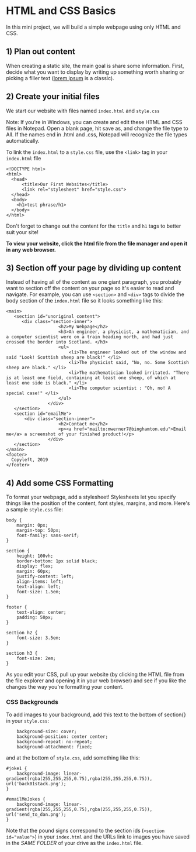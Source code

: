 # HTML and CSS Basics

In this mini project, we will build a simple webpage using only HTML and CSS.

## 1) Plan out content

When creating a static site, the main goal is share some information. First, decide what you want to display by writing up something worth sharing or picking a filler text ([lorem ipsum](https://www.lipsum.com/) is a classic). 

## 2) Create your initial files

We start our website with files named `index.html` and `style.css`

Note: If you're in Windows, you can create and edit these HTML and CSS files in Notepad. Open a blank page, hit save as, and change the file type to All. If the names end in .html and .css, Notepad will recognize the file types automatically.

To link the `index.html` to a `style.css` file, use the `<link>` tag in your `index.html` file

```
<!DOCTYPE html>
<html>
  <head>
      <title>Our First Websites</title>
      <link rel="stylesheet" href="style.css">
  </head>
  <body>
    <h1>test phrase/h1>
  </body>
</html>
```

Don't forget to change out the content for the `title` and `h1` tags to better suit your site!

**To view your website, click the html file from the file manager and open it in any web browser.**

## 3) Section off your page by dividing up content

Instead of having all of the content as one giant paragraph, you probably want to section off the content on your page so it's easier to read and navigate. 
For example, you can use `<section>` and `<div>` tags to divide the body section of the `index.html` file so it looks something like this:

```
<main>
   <section id="unoriginal content">
      <div class="section-inner">
                    <h2>My Webpage</h2>
                    <h3>An engineer, a physicist, a mathematician, and a computer scientist were on a train heading north, and had just crossed the border into Scotland. </h3>
                    <ul>
                        <li>The engineer looked out of the window and said "Look! Scottish sheep are black!" </li>
                        <li>The physicist said, "No, no. Some Scottish sheep are black." </li>
                        <li>The mathematician looked irritated. "There is at least one field, containing at least one sheep, of which at least one side is black." </li>
                        <li>The computer scientist : "Oh, no! A special case!" </li>
                    </ul>
                </div>
   </section>
   <section id="emailMe">
       <div class="section-inner">
                    <h2>Contact me</h2>
                    <p><a href="mailto:mwerner7@binghamton.edu">Email me</a> a screenshot of your finished product!</p>
                </div>             
   </section>
</main>
<footer>
  Copyleft, 2019
</footer>
```

## 4) Add some CSS Formatting 

To format your webpage, add a stylesheet! Stylesheets let you specify things like the position of the content, font styles, margins, and more. Here's a sample `style.css` file:

```
body {
    margin: 0px;
    margin-top: 50px;
    font-family: sans-serif;
}

section {
    height: 100vh;
    border-bottom: 1px solid black;
    display: flex;
    margin: 60px;
    justify-content: left;
    align-items: left;
    text-align: left;
    font-size: 1.5em;
}

footer {
    text-align: center;
    padding: 50px;
}

section h2 {
    font-size: 3.5em;
}

section h3 {
    font-size: 2em;
}
```

As you edit your CSS, pull up your website (by clicking the HTML file from the file explorer and opening it in your web browser) and see if you like the changes the way you're formatting your content.  

### CSS Backgrounds

To add images to your background, add this text to the bottom of section{} in your `style.css`:

```
    background-size: cover;
    background-position: center center;
    background-repeat: no-repeat;
    background-attachment: fixed;
```

and at the bottom of `style.css`, add something like this:

```
#joke1 {
    background-image: linear-gradient(rgba(255,255,255,0.75),rgba(255,255,255,0.75)), url('back01stack.png');
}

#emailMeJokes {
    background-image: linear-gradient(rgba(255,255,255,0.75),rgba(255,255,255,0.75)), url('send_to_dan.png');
}
```

Note that the pound signs correspond to the section ids (`<section id="value">`) in your `index.html` and the URLs link to images you have saved in the *SAME FOLDER* of your drive as the `index.html`  file.
